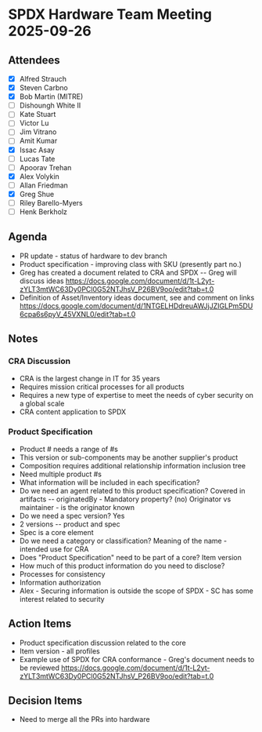 # SPDX Hardware Team Meeting 2025-09-26

## Attendees
- [x] Alfred Strauch
- [x] Steven Carbno
- [x] Bob Martin (MITRE)
- [ ] Dishoungh White II
- [ ] Kate Stuart
- [ ] Victor Lu
- [ ] Jim Vitrano
- [ ] Amit Kumar
- [x] Issac Asay
- [ ] Lucas Tate
- [ ] Apoorav Trehan
- [x] Alex Volykin
- [ ] Allan Friedman
- [x] Greg Shue
- [ ] Riley Barello-Myers
- [ ] Henk Berkholz

## Agenda
* PR update - status of hardware to dev branch
* Product specification - improving class with SKU (presently part no.)
* Greg has created a document related to CRA and SPDX -- Greg will discuss ideas https://docs.google.com/document/d/1t-L2yt-zYLT3mtWC63Dy0PCl0G52NTJhsV_P26BV9oo/edit?tab=t.0
* Definition of Asset/Inventory ideas document, see and comment on links https://docs.google.com/document/d/1NTGELHDdreuAWJjJZIGLPm5DU6cpa6s6pyV_45VXNL0/edit?tab=t.0

## Notes

### CRA Discussion
* CRA is the largest change in IT for 35 years
* Requires mission critical processes for all products
* Requires a new type of expertise to meet the needs of cyber security on a global scale
* CRA content application to SPDX

### Product Specification
* Product # needs a range of #s
* This version or sub-components may be another supplier's product
* Composition requires additional relationship information inclusion tree
* Need multiple product #s
* What information will be included in each specification?
* Do we need an agent related to this product specification? Covered in artifacts -- originatedBy - Mandatory property? (no) Originator vs maintainer - is the originator known
* Do we need a spec version? Yes
* 2 versions -- product and spec
* Spec is a core element
* Do we need a category or classification? Meaning of the name - intended use for CRA
* Does "Product Specification" need to be part of a core? Item version
* How much of this product information do you need to disclose?
* Processes for consistency
* Information authorization
* Alex - Securing information is outside the scope of SPDX - SC has some interest related to security

## Action Items
* Product specification discussion related to the core
* Item version - all profiles
* Example use of SPDX for CRA conformance - Greg's document needs to be reviewed https://docs.google.com/document/d/1t-L2yt-zYLT3mtWC63Dy0PCl0G52NTJhsV_P26BV9oo/edit?tab=t.0

## Decision Items
* Need to merge all the PRs into hardware
